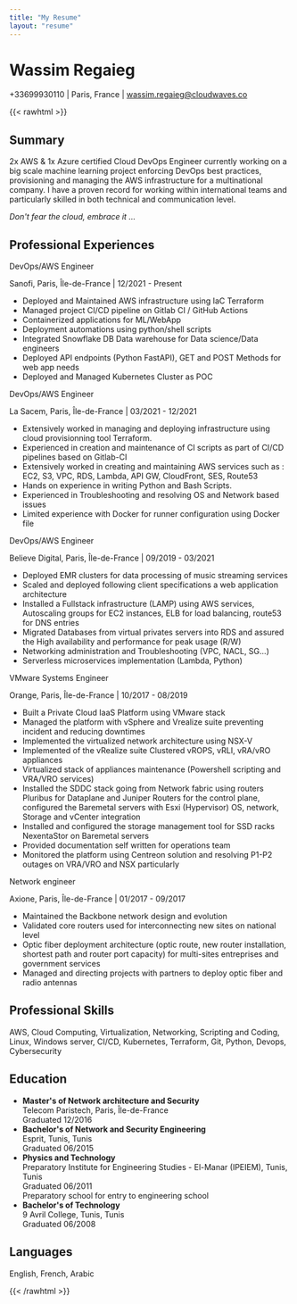 ```yaml
---
title: "My Resume"
layout: "resume"
---
```


# Wassim Regaieg

+33699930110 | Paris, France | wassim.regaieg@cloudwaves.co

{{< rawhtml >}}
<div class="resume-body">
  <h2>Summary</h2>
  <p>2x AWS & 1x Azure certified Cloud DevOps Engineer currently working on a big scale machine learning project enforcing DevOps best practices, provisioning and managing the AWS infrastructure for a multinational company. I have a proven record for working within international teams and particularly skilled in both technical and communication level.</p>
  <p><em>Don't fear the cloud, embrace it ...</em></p>
  <h2>Professional Experiences</h2>
  <div class="job">
    <p class="job-title">DevOps/AWS Engineer</p>
    <p class="job-details">Sanofi, Paris, Île-de-France | 12/2021 - Present</p>
    <ul>
      <li>Deployed and Maintained AWS infrastructure using IaC Terraform</li>
      <li>Managed project CI/CD pipeline on Gitlab CI / GitHub Actions</li>
      <li>Containerized applications for ML/WebApp</li>
      <li>Deployment automations using python/shell scripts</li>
      <li>Integrated Snowflake DB Data warehouse for Data science/Data engineers</li>
      <li>Deployed API endpoints (Python FastAPI), GET and POST Methods for web app needs</li>
      <li>Deployed and Managed Kubernetes Cluster as POC</li>
    </ul>
  </div>
  <div class="job">
    <p class="job-title">DevOps/AWS Engineer</p>
    <p class="job-details">La Sacem, Paris, Île-de-France | 03/2021 - 12/2021</p>
    <ul>
      <li>Extensively worked in managing and deploying infrastructure using cloud provisionning tool Terraform.</li>
      <li>Experienced in creation and maintenance of CI scripts as part of CI/CD pipelines based on Gitlab-CI</li>
      <li>Extensively worked in creating and maintaining AWS services such as : EC2, S3, VPC, RDS, Lambda, API GW, CloudFront, SES, Route53</li>
      <li>Hands on experience in writing Python and Bash Scripts.</li>
      <li>Experienced in Troubleshooting and resolving OS and Network based issues</li>
      <li>Limited experience with Docker for runner configuration using Docker file</li>
    </ul>
  </div>
  <div class="job">
    <p class="job-title">DevOps/AWS Engineer</p>
    <p class="job-details">Believe Digital, Paris, Île-de-France | 09/2019 - 03/2021</p>
    <ul>
      <li>Deployed EMR clusters for data processing of music streaming services</li>
      <li>Scaled and deployed following client specifications a web application architecture</li>
      <li>Installed a Fullstack infrastructure (LAMP) using AWS services, Autoscaling groups for EC2 instances, ELB for load balancing, route53 for DNS entries</li>
      <li>Migrated Databases from virtual privates servers into RDS and assured the High availability and performance for peak usage (R/W)</li>
      <li>Networking administration and Troubleshooting (VPC, NACL, SG...)</li>
      <li>Serverless microservices implementation (Lambda, Python)</li>
    </ul>
  </div>
  <div class="job">
    <p class="job-title">VMware Systems Engineer</p>
    <p class="job-details">Orange, Paris, Île-de-France | 10/2017 - 08/2019</p>
    <ul>
      <li>Built a Private Cloud IaaS Platform using VMware stack</li>
      <li>Managed the platform with vSphere and Vrealize suite preventing incident and reducing downtimes</li>
      <li>Implemented the virtualized network architecture using NSX-V</li>
      <li>Implemented of the vRealize suite Clustered vROPS, vRLI, vRA/vRO appliances</li>
      <li>Virtualized stack of appliances maintenance (Powershell scripting and VRA/VRO services)</li>
      <li>Installed the SDDC stack going from Network fabric using routers Pluribus for Dataplane and Juniper Routers for the control plane, configured the Baremetal servers with Esxi (Hypervisor) OS, network, Storage and vCenter integration</li>
      <li>Installed and configured the storage management tool for SSD racks NexentaStor on Baremetal servers</li>
      <li>Provided documentation self written for operations team</li>
      <li>Monitored the platform using Centreon solution and resolving P1-P2 outages on VRA/VRO and NSX particularly</li>
    </ul>
  </div>
  <div class="job">
    <p class="job-title">Network engineer</p>
    <p class="job-details">Axione, Paris, Île-de-France | 01/2017 - 09/2017</p>
    <ul>
      <li>Maintained the Backbone network design and evolution</li>
      <li>Validated core routers used for interconnecting new sites on national level</li>
      <li>Optic fiber deployment architecture (optic route, new router installation, shortest path and router port capacity) for multi-sites entreprises and government services</li>
      <li>Managed and directing projects with partners to deploy optic fiber and radio antennas</li>
    </ul>
  </div>
  <h2>Professional Skills</h2>
  <p>AWS, Cloud Computing, Virtualization, Networking, Scripting and Coding, Linux, Windows server, CI/CD, Kubernetes, Terraform, Git, Python, Devops, Cybersecurity</p>
  <h2>Education</h2>
  <ul>
    <li>
      <strong>Master's of Network architecture and Security</strong><br>
      Telecom Paristech, Paris, Île-de-France<br>
      Graduated 12/2016
    </li>
    <li>
      <strong>Bachelor's of Network and Security Engineering</strong><br>
      Esprit, Tunis, Tunis<br>
      Graduated 06/2015
    </li>
    <li>
      <strong>Physics and Technology</strong><br>
      Preparatory Institute for Engineering Studies - El-Manar (IPEIEM), Tunis, Tunis<br>
      Graduated 06/2011<br>
      Preparatory school for entry to engineering school
    </li>
    <li>
      <strong>Bachelor's of Technology</strong><br>
      9 Avril College, Tunis, Tunis<br>
      Graduated 06/2008
    </li>
  </ul>
  <h2>Languages</h2>
  <p>English, French, Arabic</p>
</div>
{{< /rawhtml >}}